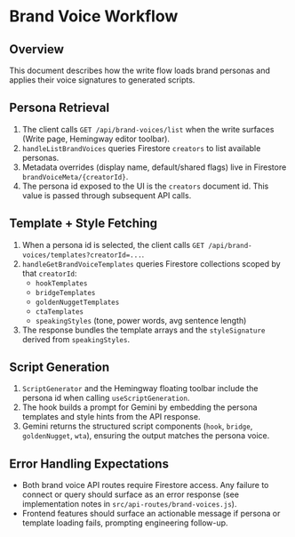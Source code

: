 # Brand Voice Workflow

## Overview
This document describes how the write flow loads brand personas and applies their voice signatures to generated scripts.

## Persona Retrieval
1. The client calls `GET /api/brand-voices/list` when the write surfaces (Write page, Hemingway editor toolbar).
2. `handleListBrandVoices` queries Firestore `creators` to list available personas.
3. Metadata overrides (display name, default/shared flags) live in Firestore `brandVoiceMeta/{creatorId}`.
4. The persona id exposed to the UI is the `creators` document id. This value is passed through subsequent API calls.

## Template + Style Fetching
1. When a persona id is selected, the client calls `GET /api/brand-voices/templates?creatorId=...`.
2. `handleGetBrandVoiceTemplates` queries Firestore collections scoped by that `creatorId`:
   - `hookTemplates`
   - `bridgeTemplates`
   - `goldenNuggetTemplates`
   - `ctaTemplates`
   - `speakingStyles` (tone, power words, avg sentence length)
3. The response bundles the template arrays and the `styleSignature` derived from `speakingStyles`.

## Script Generation
1. `ScriptGenerator` and the Hemingway floating toolbar include the persona id when calling `useScriptGeneration`.
2. The hook builds a prompt for Gemini by embedding the persona templates and style hints from the API response.
3. Gemini returns the structured script components (`hook`, `bridge`, `goldenNugget`, `wta`), ensuring the output matches the persona voice.

## Error Handling Expectations
- Both brand voice API routes require Firestore access. Any failure to connect or query should surface as an error response (see implementation notes in `src/api-routes/brand-voices.js`).
- Frontend features should surface an actionable message if persona or template loading fails, prompting engineering follow-up.
